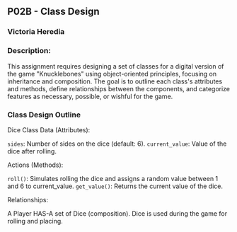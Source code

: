 ## P02B - Class Design 
### Victoria Heredia
### Description:

This assignment requires designing a set of classes for a digital version of the game "Knucklebones" using object-oriented principles, focusing on inheritance and composition. The goal is to outline each class's attributes and methods, define relationships between the components, and categorize features as necessary, possible, or wishful for the game.

### Class Design Outline

Dice Class
Data (Attributes):

`sides`: Number of sides on the dice (default: 6).
`current_value`: Value of the dice after rolling.

Actions (Methods):

`roll()`: Simulates rolling the dice and assigns a random value between 1 and 6 to current_value.
`get_value()`: Returns the current value of the dice.

Relationships:

A Player HAS-A set of Dice (composition).
Dice is used during the game for rolling and placing.






